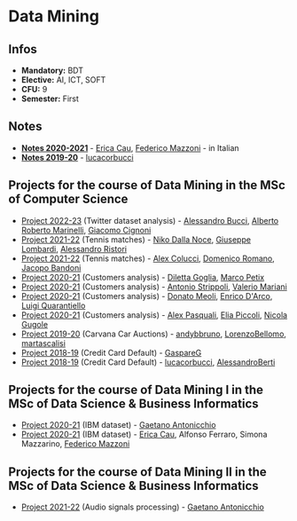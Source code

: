 # Data Mining
## Infos
- **Mandatory:** BDT
- **Elective:** AI, ICT, SOFT
- **CFU:** 9
- **Semester:** First

## Notes
- [**Notes 2020-2021**](https://github.com/lyereth/Appunti-Data-Mining-) - [Erica Cau](https://github.com/lyereth),  [Federico Mazzoni](https://github.com/FedericoMz) - in Italian
- [**Notes 2019-20**](https://github.com/lucacorbucci/Appunti/tree/master/Magistrale/Data%20Mining) - [lucacorbucci](https://github.com/lucacorbucci)

## Projects for the course of Data Mining in the MSc of Computer Science
- [Project 2022-23](https://github.com/alessandrocubic/dataMining) (Twitter dataset analysis) - [Alessandro Bucci](https://github.com/alessandrocubic), [Alberto Roberto Marinelli](https://github.com/AlbertoMarinelli), [Giacomo Cignoni](giacomo-cgn)
- [Project 2021-22](https://github.com/nikodallanoce/DataMiningProject) (Tennis matches) - [Niko Dalla Noce](https://github.com/nikodallanoce), [Giuseppe Lombardi](https://github.com/icezimmer), [Alessandro Ristori](https://github.com/RistoAle97)
- [Project 2021-22](https://github.com/reuseman/tennis-match-analysis) (Tennis matches) - [Alex Colucci](https://github.com/reuseman), [Domenico Romano](https://github.com/asertoPasso), [Jacopo Bandoni](https://github.com/JacopoBandoni)
- [Project 2020-21](https://github.com/dilettagoglia/DataMining) (Customers analysis) - [Diletta Goglia](https://github.com/dilettagoglia), [Marco Petix](https://github.com/marcopetix)
- [Project 2020-21](https://github.com/CoffeeStraw/Store-Customers-Analysis) (Customers analysis) - [Antonio Strippoli](https://github.com/CoffeeStraw), [Valerio Mariani](https://github.com/sd3ntato)
- [Project 2020-21](https://github.com/dmeoli/DataMiningUniPi) (Customers analysis) - [Donato Meoli](https://github.com/dmeoli), [Enrico D'Arco](https://github.com/darcoenr), [Luigi Quarantiello](https://github.com/poxebur)
- [Project 2020-21](https://github.com/AlexPasqua/DM-project) (Customers analysis) - [Alex Pasquali](https://github.com/AlexPasqua), [Elia Piccoli](https://github.com/EliaPiccoli), [Nicola Gugole](https://github.com/NicolaGugole)
- [Project 2019-20](https://github.com/andybbruno/DataMining) (Carvana Car Auctions) - [andybbruno](https://github.com/andybbruno), [LorenzoBellomo](https://github.com/LorenzoBellomo), [martascalisi](https://github.com/martascalisi)
- [Project 2018-19](https://github.com/GaspareG/DMUniPi) (Credit Card Default) - [GaspareG](https://github.com/GaspareG)
- [Project 2018-19](https://github.com/lucacorbucci/DataMiningProject2018) (Credit Card Default) - [lucacorbucci](https://github.com/lucacorbucci), [AlessandroBerti](https://github.com/Brotherhood94)

## Projects for the course of Data Mining I in the MSc of Data Science & Business Informatics
- [Project 2020-21](https://github.com/gaetanoantonicchio/DataMining-1) (IBM dataset) - [Gaetano Antonicchio](https://github.com/gaetanoantonicchio)
- [Project 2020-21](https://github.com/lyereth/Data-Mining-project) (IBM dataset) - [Erica Cau](https://github.com/lyereth), Alfonso Ferraro, Simona Mazzarino, [Federico Mazzoni](https://github.com/FedericoMz)

## Projects for the course of Data Mining II in the MSc of Data Science & Business Informatics
- [Project 2021-22](https://github.com/gaetanoantonicchio/DataMining-2) (Audio signals processing) - [Gaetano Antonicchio](https://github.com/gaetanoantonicchio)
